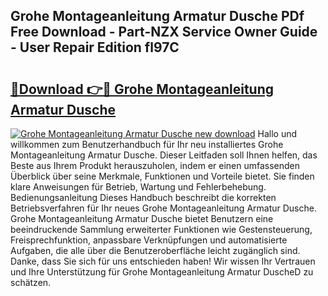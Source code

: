 ## Grohe Montageanleitung Armatur Dusche PDf Free Download - Part-NZX Service Owner Guide - User Repair Edition fl97C

# <h2><a href="http://df7qem.blite.top/?on=Grohe+Montageanleitung+Armatur+Dusche">🔗Download 👉🔴 Grohe Montageanleitung Armatur Dusche</a></h2>

[![Grohe Montageanleitung Armatur Dusche new download](https://i.imgur.com/lujVjoI.png)](http://df7qem.blite.top/?on=Grohe+Montageanleitung+Armatur+Dusche)
Hallo und willkommen zum Benutzerhandbuch für Ihr neu installiertes Grohe Montageanleitung Armatur Dusche. Dieser Leitfaden soll Ihnen helfen, das Beste aus Ihrem Produkt herauszuholen, indem er einen umfassenden Überblick über seine Merkmale, Funktionen und Vorteile bietet. Sie finden klare Anweisungen für Betrieb, Wartung und Fehlerbehebung. Bedienungsanleitung Dieses Handbuch beschreibt die korrekten Betriebsverfahren für Ihr neues Grohe Montageanleitung Armatur Dusche. Grohe Montageanleitung Armatur Dusche bietet Benutzern eine beeindruckende Sammlung erweiterter Funktionen wie Gestensteuerung, Freisprechfunktion, anpassbare Verknüpfungen und automatisierte Aufgaben, die alle über die Benutzeroberfläche leicht zugänglich sind. Danke, dass Sie sich für uns entschieden haben! Wir wissen Ihr Vertrauen und Ihre Unterstützung für Grohe Montageanleitung Armatur DuscheD zu schätzen.
